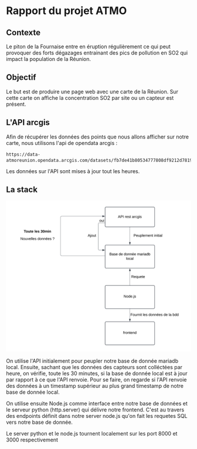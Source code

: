 # Rapport du projet ATMO

## Contexte

Le piton de la Fournaise entre en éruption régulièrement ce qui peut provoquer des forts dégazages entrainant des pics de pollution en SO2 qui impact la population de la Réunion.

## Objectif 

Le but est de produire une page web avec une carte de la Réunion. Sur cette carte on affiche la concentration SO2 par site ou un capteur est présent.

## L'API arcgis

Afin de récupérer les données des points que nous allons afficher sur notre carte, nous utilisons l'api de opendata arcgis :

```
https://data-atmoreunion.opendata.arcgis.com/datasets/fb7de41b80534777808df9212d78197f_0/api
```
Les données sur l'API sont mises à jour tout les heures.

## La stack

![Stack de la solution](./img/stack.png)

On utilise l'API initialement pour peupler notre base de donnée mariadb local. Ensuite, sachant que les données des capteurs sont colléctées par heure, on vérifie, toute les 30 minutes, si la base de donnée local est à jour par rapport à ce que l'API renvoie. Pour se faire, on regarde si l'API renvoie des données à un timestamp supérieur au plus grand timestamp de notre base de donnée local.

On utilise ensuite Node.js comme interface entre notre base de données et le serveur python (http.server) qui délivre notre frontend. C'est au travers des endpoints définit dans notre server node.js qu'on fait les requetes SQL vers notre base de donnée.

Le server python et le node.js tournent localement sur les port 8000 et 3000 respectivement


